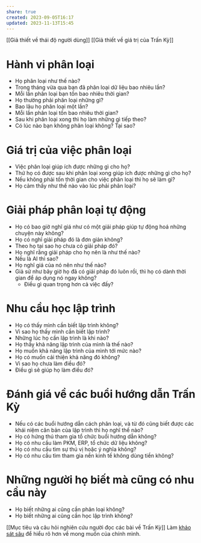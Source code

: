 ```yaml
---
share: true
created: 2023-09-05T16:17
updated: 2023-11-13T15:45
---
```

[[Giả thiết về thái độ người dùng]]
[[Giả thiết về giá trị của Trấn Kỳ]]
# Hành vi phân loại
- Họ phân loại như thế nào?
- Trong tháng vừa qua bạn đã phân loại dữ liệu bao nhiêu lần?
- Mỗi lần phân loại bạn tốn bao nhiêu thời gian?
- Họ thường phải phân loại những gì?
- Bao lâu họ phân loại một lần?
- Mỗi lần phân loại tốn bao nhiêu thời gian?
- Sau khi phân loại xong thì họ làm những gì tiếp theo?
- Có lúc nào bạn không phân loại không? Tại sao?
# Giá trị của việc phân loại
- Việc phân loại giúp ích được những gì cho họ?
- Thứ họ có được sau khi phân loại xong giúp ích được những gì cho họ?
- Nếu không phải tốn thời gian cho việc phân loại thì họ sẽ làm gì?
- Họ cảm thấy như thế nào vào lúc phải phân loại?

# Giải pháp phân loại tự động
- Họ có bao giờ nghĩ giá như có một giải pháp giúp tự động hoá những chuyện này không?
- Họ có nghĩ giải pháp đó là đơn giản không?
- Theo họ tại sao họ chưa có giải pháp đó?
- Họ nghĩ rằng giải pháp cho họ nên là như thế nào?
- Nếu là AI thì sao?
- Họ nghĩ giá của nó nên như thế nào?
- Giả sử như bây giờ họ đã có giải pháp đó luôn rồi, thì họ có dành thời gian để áp dụng nó ngay không?
	- Điều gì quan trọng hơn cả việc đấy?

# Nhu cầu học lập trình
- Họ có thấy mình cần biết lập trình không?
- Vì sao họ thấy mình cần biết lập trình?
- Những lúc họ cần lập trình là khi nào?
- Họ thấy khả năng lập trình của mình là thế nào?
- Họ muốn khả năng lập trình của mình tới mức nào?
- Họ có muốn cải thiện khả năng đó không?
- Vì sao họ chưa làm điều đó?
- Điều gì sẽ giúp họ làm điều đó?

# Đánh giá về các buổi hướng dẫn Trấn Kỳ
- Nếu có các buổi hướng dẫn cách phân loại, và từ đó cũng biết được các khái niệm căn bản của lập trình thì họ nghĩ thế nào?
- Họ có hứng thú tham gia tổ chức buổi hướng dẫn không?
- Họ có nhu cầu làm PKM, ERP, tổ chức dữ liệu không?
- Họ có nhu cầu tìm sự thú vị hoặc ý nghĩa không?
- Họ có nhu cầu tìm tham gia nền kinh tế không dùng tiền không?

# Những người họ biết mà cũng có nhu cầu này
- Họ biết những ai cũng cần phân loại không? 
- Họ biết những ai cũng cần học lập trình không? 


[[Mục tiêu và câu hỏi nghiên cứu người đọc các bài về Trấn Kỳ]]
Làm [khảo sát sâu](https://quảcầu.cc/khao-sat-nhu-cau-phan-loai-tu-dong-va-lap-trinh/?utm_source=F+G+%C2%BB+QU%E1%BA%A2N+L%C3%9D+T%C3%80I+CH%C3%8DNH+C%C3%81+NH%C3%82N&utm_medium=social&utm_campaign=Tr%E1%BA%A5n+K%E1%BB%B3&utm_content=%C4%91%C4%83ng+l%E1%BA%A7n+%C4%91%E1%BA%A7u) để hiểu rõ hơn về mong muốn của chính mình.